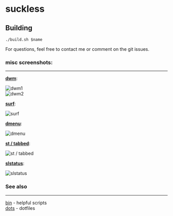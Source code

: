 # suckless

## Building

`./build.sh $name`

For questions, feel free to contact me or comment on the git issues.

### misc screenshots:
------

**[dwm](http://github.com/MitchWeaver/suckless/tree/master/dwm)**:

![dwm1](https://i.redd.it/adumeevthui41.png)  
![dwm2](https://i.imgur.com/PpPbyfm.png)

**[surf](http://github.com/MitchWeaver/suckless/tree/master/surf)**:

![surf](http://i.imgur.com/yRY0yMg.png)

**[dmenu](http://github.com/MitchWeaver/suckless/tree/master/dwm)**:

![dmenu](http://i.imgur.com/qdgw5n9.jpg)

**[st / tabbed](http://github.com/MitchWeaver/suckless/tree/master/st)**:

![st / tabbed](http://i.imgur.com/HjfUvWn.png)

**[slstatus](http://github.com/mitchweaver/suckless/tree/master/slstatus)**:

![slstatus](http://0x0.st/ibwm.png)

### See also
-------

[bin](http://github.com/mitchweaver/bin) - helpful scripts  
[dots](http://github.com/mitchweaver/dots) - dotfiles  
